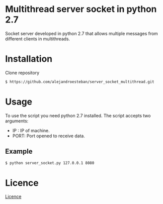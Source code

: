 # Multithread server socket in python 2.7

Socket server developed in python 2.7 that allows multiple messages from different clients in multithreads.

# Installation

Clone repository

```sh
$ https://github.com/alejandroesteban/server_socket_multithread.git
```

# Usage

To use the script you need python 2.7 installed.
The script accepts two arguments:
-   IP  : IP of machine.
-   PORT: Port opened to receive data.

## Example
```sh
$ python server_socket.py 127.0.0.1 8080
```

# Licence
[Licence](/master/LICENSE)
